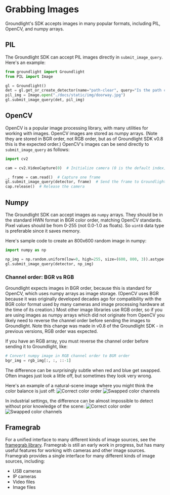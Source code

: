 # Grabbing Images

Groundlight's SDK accepts images in many popular formats, including PIL, OpenCV, and numpy arrays.  


## PIL

The Groundlight SDK can accept PIL images directly in `submit_image_query`.  Here's an example:

```python
from groundlight import Groundlight
from PIL import Image

gl = Groundlight()
det = gl.get_or_create_detector(name="path-clear", query="Is the path clear?")
pil_img = Image.open("./docs/static/img/doorway.jpg")
gl.submit_image_query(det, pil_img)
```

## OpenCV

OpenCV is a popular image processing library, with many utilities for working with images.
OpenCV images are stored as numpy arrays.  (Note they are stored in BGR order, not RGB order, but as of Groundlight SDK v0.8 this is the expected order.)
OpenCV's images can be send directly to `submit_image_query` as follows:

```python notest
import cv2

cam = cv2.VideoCapture(0)  # Initialize camera (0 is the default index)

_, frame = cam.read()  # Capture one frame
gl.submit_image_query(detector, frame)  # Send the frame to Groundlight
cap.release()  # Release the camera
```


## Numpy

The Groundlight SDK can accept images as `numpy` arrays. They should be in the standard HWN format in BGR color order, matching OpenCV standards.
Pixel values should be from 0-255 (not 0.0-1.0 as floats). So `uint8` data type is preferable since it saves memory.

Here's sample code to create an 800x600 random image in numpy:

<!--- notest on examples with numpy so we don't have to build matrix logic -->

```python notest
import numpy as np

np_img = np.random.uniform(low=0, high=255, size=(600, 800, 3)).astype(np.uint8)
gl.submit_image_query(detector, np_img)
```

### Channel order: BGR vs RGB

Groundlight expects images in BGR order, because this is standard for OpenCV, which uses numpy arrays as image storage.
(OpenCV uses BGR because it was originally developed decades ago for compatibility with the BGR color format used by many cameras and image processing hardware at the time of its creation.)
Most other image libraries use RGB order, so if you are using images as numpy arrays which did not originate from OpenCV you likely need to reverse the channel order before sending the images to Groundlight.
Note this change was made in v0.8 of the Groundlight SDK - in previous versions, RGB order was expected.  

If you have an RGB array, you must reverse the channel order before sending it to Groundlight, like:

```python notest
# Convert numpy image in RGB channel order to BGR order
bgr_img = rgb_img[:, :, ::-1]
```

The difference can be surprisingly subtle when red and blue get swapped.  Often images just look a little off, but sometimes they look very wrong.

Here's an example of a natural-scene image where you might think the color balance is just off:
![Correct color order](/img/michonne.jpg)
![Swapped color channels](/img/michonne-bgr.jpg)

In industrial settings, the difference can be almost impossible to detect without prior knowledge of the scene:
![Correct color order](/img/cnc-gripper.jpg)
![Swapped color channels](/img/cnc-gripper-bgr.jpg)


## Framegrab

For a unified interface to many different kinds of image sources, see the [framegrab library](https://pypi.org/project/framegrab/).
Framegrab is still an early work in progress, but has many useful features for working with cameras and other image sources.  Framegrab provides a single interface for many different kinds of image sources, including:

- USB cameras
- IP cameras
- Video files
- Image files
